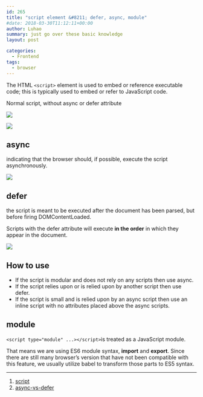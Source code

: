 ```yaml
---
id: 265
title: "script element &#8211; defer, async, module"
#date: 2018-03-30T11:12:11+00:00
author: Luhao
summary: just go over these basic knowledge
layout: post

categories:
  - Frontend
tags:
  - browser
---
```


The HTML `<script>` element is used to embed or reference executable code; this is typically used to embed or refer to JavaScript code.

Normal script, without async or defer attribute

![](http://www.growingwiththeweb.com/images/2014/02/26/legend.svg)

![](http://www.growingwiththeweb.com/images/2014/02/26/script.svg)

## async

indicating that the browser should, if possible, execute the script asynchronously.

![](http://www.growingwiththeweb.com/images/2014/02/26/script-async.svg)

## defer

the script is meant to be executed after the document has been parsed, but before firing DOMContentLoaded.

Scripts with the defer attribute will execute **in the order** in which they appear in the document.

![](http://www.growingwiththeweb.com/images/2014/02/26/script-defer.svg)

## How to use

- If the script is modular and does not rely on any scripts then use async.
- If the script relies upon or is relied upon by another script then use defer.
- If the script is small and is relied upon by an async script then use an inline script with no attributes placed above the async scripts.

## module

`<script type="module" ...></script>`is treated as a JavaScript module.

That means we are using ES6 module syntax, **import** and **export**. Since there are still many browser&#8217;s version that have not been compatible with this feature, we usually utilize babel to transform those parts to ES5 syntax.

---

1. [script](https://developer.mozilla.org/en-US/docs/Web/HTML/Element/script)
2. [async-vs-defer](http://www.growingwiththeweb.com/2014/02/async-vs-defer-attributes.html)
